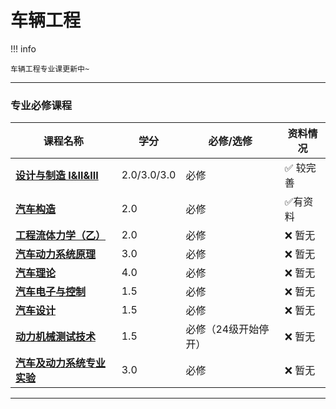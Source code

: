 # 车辆工程

!!! info 

    车辆工程专业课更新中~
  
 --- 

### 专业必修课程

| 课程名称                  | 学分  | 必修/选修 | 资料情况 |
| -------                   | ----- | ---- | ------------| 
| [**设计与制造 I&II&III**](./Route/设计与制造.md)                |   2.0/3.0/3.0  |  必修  |   :white_check_mark: 较完善  |
| [**汽车构造**](./Route/汽车构造.md)                |   2.0  |  必修 |   :white_check_mark:有资料 |
| [**工程流体力学（乙）**](./Route/工程流体力学（乙）.md)    | 2.0  |  必修  |   :x: 暂无 | 
| [**汽车动力系统原理**](./Route/汽车动力系统原理.md)   | 3.0  |  必修  | :x: 暂无   |
| [**汽车理论**](./Route/汽车理论.md)   | 4.0  |  必修  | :x: 暂无  |
| [**汽车电子与控制**](./Route/汽车电子与控制.md)  |  1.5    |  必修 |  :x: 暂无   |
| [**汽车设计**](./Route/汽车设计.md)    | 1.5  |  必修  |   :x: 暂无 |
| [**动力机械测试技术**](./Route/动力机械测试技术.md)    | 1.5  |  必修（24级开始停开） |  :x: 暂无 |
| [**汽车及动力系统专业实验**](./Route/汽车及动力系统专业实验.md)    | 3.0  |  必修   |  :x: 暂无 |

---
